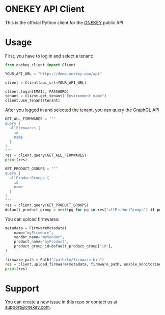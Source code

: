 # ONEKEY API Client

This is the official Python client for the
[ONEKEY](https://www.onekey.com/) public API.

# Usage

First, you have to log in and select a tenant:

```python
from onekey_client import Client

YOUR_API_URL = "https://demo.onekey.com/api"

client = Client(api_url=YOUR_API_URL)

client.login(EMAIL, PASSWORD)
tenant = client.get_tenant("Environment name")
client.use_tenant(tenant)
```

After you logged in and selected the tenant, you can query the GraphQL API

```python
GET_ALL_FIRMWARES = """
query {
  allFirmwares {
    id
    name
  }
}
"""
res = client.query(GET_ALL_FIRMWARES)
print(res)

GET_PRODUCT_GROUPS = """
query {
  allProductGroups {
    id
    name
  }
}
"""
res = client.query(GET_PRODUCT_GROUPS)
default_product_group = next(pg for pg in res["allProductGroups"] if pg["name"] == "Default")
```

You can upload firmwares:

```python
metadata = FirmwareMetadata(
    name="myFirmware",
    vendor_name="myVendor",
    product_name="myProduct",
    product_group_id=default_product_group["id"],
)

firmware_path = Path("/path/to/firmware.bin")
res = client.upload_firmware(metadata, firmware_path, enable_monitoring=True)
print(res)
```

# Support

You can create a [new issue in this repo](https://github.com/onekey-sec/python-client/issues/new)
or contact us at support@onekey.com.
